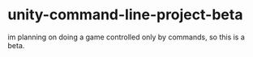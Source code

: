 # unity-command-line-project-beta
im planning on doing a game controlled only by commands, so this is a beta.
